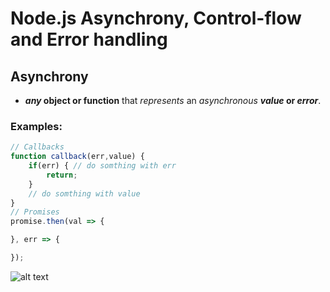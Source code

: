# Node.js Asynchrony, Control-flow and Error handling

## Asynchrony
- ***any* object or function** that *represents* an *asynchronous* ***value* or *error***.

### Examples:
```js
// Callbacks
function callback(err,value) {
    if(err) { // do somthing with err
        return;
    }
    // do somthing with value
}
// Promises
promise.then(val => {

}, err => {

});

```


![alt text][gif]

[gif]: https://raw.githubusercontent.com/wesamco/modern-Frontend-Web-Development-degree/master/notes/node.js/asynchrony/credits-to-Wassim-Chegham%E2%80%8F.gif "Callbacks vs Promises vs async & await operators -credits to Wassim Chegham‏"




